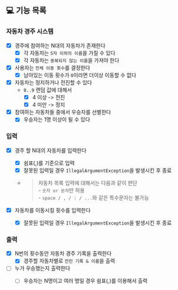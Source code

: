 ## 💻 기능 목록

### 자동차 경주 시스템

- [X] 경주에 참여하는 N대의 자동차가 존재한다
    - [X] 각 자동차는 `5자 이하의 이름`을 가질 수 있다
    - [X] 각 자동차는 `중복되지 않는 이름`을 가져야 한다
- [X] 사용자는 `전체 이동 횟수`를 결정한다
    - [X] 남아있는 이동 횟수가 `0`이라면 더이상 이동할 수 없다
- [X] 자동차는 정지하거나 전진할 수 있다
    - `0..9` 랜덤 값에 대해서
        - [X] 4 이상 -> 전진
        - [X] 4 미만 -> 정지
- [X] 참여하는 자동차들 중에서 우승자를 선별한다
    - [X] 우승자는 1명 이상이 될 수 있다

### 입력

- [X] 경주 할 N대의 자동차를 입력한다
    - [X] 쉼표(,)를 기준으로 입력
    - [X] 잘못된 입력일 경우 `IllegalArgumentException`을 발생시킨 후 종료
    - > 자동차 목록 입력에 대해서는 다음과 같이 판단<br> - `숫자 or 문자`만 허용<br> - `space / , / : / ...`와 같은 특수문자는 불가능

- [X] 자동차를 이동시킬 횟수를 입력한다
    - [X] 잘못된 입력일 경우 `IllegalArgumentException`을 발생시킨 후 종료

### 출력

- [X] N번의 횟수동안 자동차 경주 기록을 출력한다
    - [X] 경주할 자동차별로 `전진 기록 & 이름`을 출력
- [ ] 누가 우승했는지 출력한다
    - [ ] 우승자는 N명이고 여러 명일 경우 쉼표(,)를 이용해서 출력

